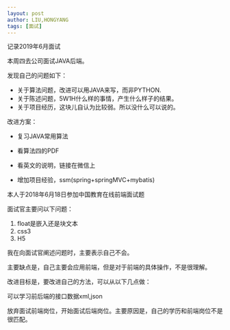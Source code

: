 ```yaml
---
layout: post
author: LIU,HONGYANG
tags: [面试]
---
```






记录2019年6月面试



本周四去公司面试JAVA后端。

 

发现自己的问题如下：

 

- 关于算法问题，改进可以用JAVA来写，而非PYTHON.
- 关于陈述问题，5W1H什么样的事情，产生什么样子的结果。
- 关于项目经历，这块儿自认为比较弱。所以没什么可以说的。

 

 

改进方案：

- 复习JAVA常用算法

- 看算法四的PDF
- 看英文的说明，链接在微信上

 

- 增加项目经验，ssm(spring+springMVC+mybatis)

 

本人于2018年6月18日参加中国教育在线前端面试题

 

面试官主要问以下问题：

 

1. float是嵌入还是块文本
2. css3
3. H5

 

我在向面试官阐述问题时，主要表示自己不会。

 

主要缺点是，自己主要会应用前端，但是对于前端的具体操作，不是很理解。

改进目标是，要改进自己的方法，可以从以下几点做：

可以学习前后端的接口数据xml,json

 

放弃面试前端岗位，开始面试后端岗位。主要原因是，自己的学历和前端岗位不是很匹配。

 

 

 

 

 

 

 